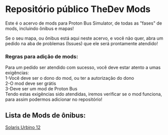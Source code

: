 # Repositório público TheDev Mods

Este é o acervo de mods para Proton Bus Simulator, de todas as "fases" de mods, incluindo ônibus e mapas!

Se o seu mapa, ou ônibus está aqui neste acervo, e você não quer, abra um pedido na aba de problemas (Issues) que ele será prontamente atendido!

<h3>Regras para adição de mods:</h3>

Para um pedido ser atendido com sucesso, você deve estar atento a umas exigências: <br>1-Você deve ser o dono do mod, ou ter a autorização do dono<br>2-O mod deve ser grátis<br>3-Deve ser um mod de Proton Bus<br>Tendo estas exigências sido atendidas, iremos verificar se o mod funciona, para assim podermos adicionar no repositório!

<h2> Lista de Mods de ônibus: </h2>
  <a href="https://www.thedevmods.ga/2020/12/solaris-urbino12-3portas.html">Solaris Urbino 12</a><br>
